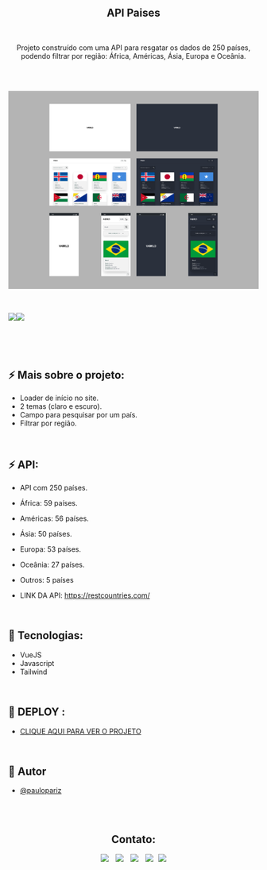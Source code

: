 <h2 align="center">API Paises </h2>

<br>

<p align="center">Projeto construído com uma API para resgatar os dados de 250 países, podendo filtrar por região: África, Américas, Ásia, Europa e Oceânia.</p>

<br><br>

<img  src="src/assets/img/.github/Untitled.png"><img>

<br>

<div style="display:flex">

<img width="98%"  src="src/assets/img/.github/preview.gif"><img>

<br>

<img width="100%"  src="src/assets/img/.github/previewMobile.gif"><img>

</div>



<br><br>

## ⚡ Mais sobre o projeto:
- Loader de início no site.
- 2 temas (claro e escuro).
- Campo para pesquisar por um país.
- Filtrar por região.

<br>

## ⚡ API:
- API com 250 países.
- África: 59 países.
- Américas: 56 países.
- Ásia: 50 países.
- Europa: 53 países.
- Oceânia: 27 países.
- Outros: 5 países

- LINK DA API: https://restcountries.com/

<br>

## 🔧 Tecnologias:
- VueJS
- Javascript
- Tailwind

<br>

## 📍 DEPLOY :
- <a href="">CLIQUE AQUI PARA VER O PROJETO</a>

<br>

## 🧠 Autor

- [@paulopariz](https://paulopariz.vercel.app/)

<br><br>

<h2 align="center">Contato:</h2>
<div align="center">

 <a href= "https://api.whatsapp.com/send?phone=5544999575376"><img src="https://img.icons8.com/material-outlined/24/7950F2/whatsapp--v1.png"/></a> <a href="https://www.instagram.com/parizpaulo_/" style="margin-left:10px"><img src="https://img.icons8.com/material-outlined/24/7950F2/instagram-new--v1.png"/></a> <a href="paulopariz01@gmail.com" style="margin-left:10px"><img src="https://img.icons8.com/material-rounded/24/7950F2/filled-message.png"/></a> <a href="https://www.linkedin.com/in/paulopariz/" style="margin-left:10px"><img src="https://img.icons8.com/material-sharp/24/7950F2/linkedin--v1.png"/></a><a href="https://paulopariz.vercel.app/" style="margin-left:10px"><img src="https://img.icons8.com/ios-glyphs/24/7950F2/portfolio.png"/></a>

 </div>